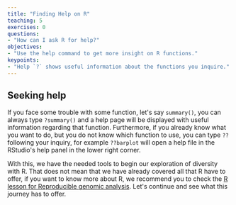 ```yaml
---
title: "Finding Help on R"
teaching: 5
exercises: 0
questions:
- "How can I ask R for help?"
objectives:
- "Use the help command to get more insight on R functions."
keypoints:
- "Help `?` shows useful information about the functions you inquire."
---
```


## Seeking help

If you face some trouble with some function, let's say `summary()`, you can always type `?summary()`
and a help page will be displayed with useful information regarding that function. Furthermore, if you
already know what you want to do, but you do not know which function to use, you can type `??` 
following your inquiry, for example `??barplot` will open a help file in the RStudio's help
panel in the lower right corner.

With this, we have the needed tools to begin our exploration of diversity with R. That does not mean that we have already covered all that R have to offer, if you want to know more about R, we recommend you to check the [R lesson for Reproducible genomic analysis](https://swcarpentry.github.io/r-novice-gapminder/). 
Let's continue and see what this journey has to offer.
